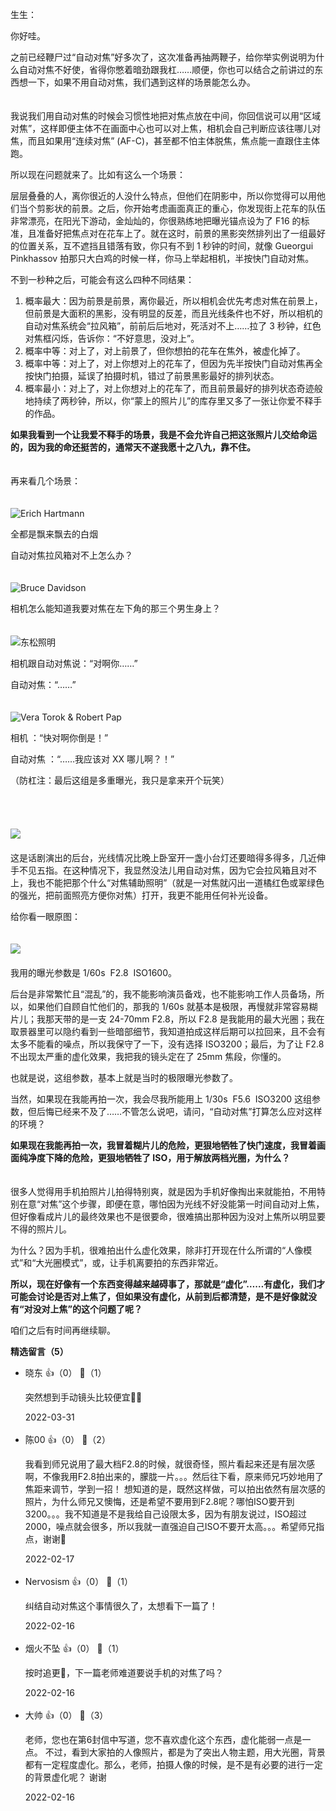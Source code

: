 生生：

你好哇。

之前已经鞭尸过“自动对焦”好多次了，这次准备再抽两鞭子，给你举实例说明为什么自动对焦不好使，省得你憋着暗劲跟我杠……顺便，你也可以结合之前讲过的东西想一下，如果不用自动对焦，我们遇到这样的场景能怎么办。

　  
我说我们用自动对焦的时候会习惯性地把对焦点放在中间，你回信说可以用“区域对焦”，这样即便主体不在画面中心也可以对上焦，相机会自己判断应该往哪儿对焦，而且如果用“连续对焦” (AF-C)，甚至都不怕主体脱焦，焦点能一直跟住主体跑。

所以现在问题就来了。比如有这么一个场景：

层层叠叠的人，离你很近的人没什么特点，但他们在阴影中，所以你觉得可以用他们当个剪影状的前景。之后，你开始考虑画面真正的重心，你发现街上花车的队伍非常漂亮，在阳光下游动，金灿灿的，你很熟练地把曝光锚点设为了 F16 的标准，且准备好把焦点对在花车上了。就在这时，前景的黑影突然排列出了一组最好的位置关系，互不遮挡且错落有致，你只有不到 1 秒钟的时间，就像 Gueorgui Pinkhassov 拍那只大白鸡的时候一样，你马上举起相机，半按快门自动对焦。

不到一秒种之后，可能会有这么四种不同结果：

1. 概率最大：因为前景是前景，离你最近，所以相机会优先考虑对焦在前景上，但前景是大面积的黑影，没有明显的反差，而且光线条件也不好，所以相机的自动对焦系统会“拉风箱”，前前后后地对，死活对不上……拉了 3 秒钟，红色对焦框闪烁，告诉你：“不好意思，没对上”。
2. 概率中等：对上了，对上前景了，但你想拍的花车在焦外，被虚化掉了。
3. 概率中等：对上了，对上你想对上的花车了，但因为先半按快门自动对焦再全按快门拍摄，延误了拍摄时机，错过了前景黑影最好的排列状态。
4. 概率最小：对上了，对上你想对上的花车了，而且前景最好的排列状态奇迹般地持续了两秒钟，所以，你“蒙上的照片儿”的库存里又多了一张让你爱不释手的作品。

**如果我看到一个让我爱不释手的场景，我是不会允许自己把这张照片儿交给命运的，因为我的命还挺苦的，通常天不遂我愿十之八九，靠不住。**

　  
再来看几个场景：  
　

![](https://static001.geekbang.org/resource/image/1e/5e/1e5c0f1a9e6669be38bda432cb21945e.jpeg?wh=1495x1000 "Erich Hartmann")

全都是飘来飘去的白烟

自动对焦拉风箱对不上怎么办？  
　

![](https://static001.geekbang.org/resource/image/a0/7f/a01caf50c8a32d3ce1a34c547f19087f.jpeg?wh=1920x1275 "Bruce Davidson")

相机怎么能知道我要对焦在左下角的那三个男生身上？

　  
![](https://static001.geekbang.org/resource/image/42/5a/42b0706382cc6949884fbcce64cf4a5a.png?wh=1870x1302 "东松照明")

相机跟自动对焦说：“对啊你……”

自动对焦：“……”  
　

![](https://static001.geekbang.org/resource/image/2b/60/2byy7d9d27d25763db952f1f71636560.jpg?wh=4448x2964 "Vera Torok & Robert Pap")

相机 ：“快对啊你倒是！”

自动对焦 ：“……我应该对 XX 哪儿啊？！”

（防杠注：最后这组是多重曝光，我只是拿来开个玩笑）  
　

　

![](https://static001.geekbang.org/resource/image/b4/37/b42b0d108f0c35ab37cc4ba7594d1937.jpg?wh=6612x4410)  
　  
这是话剧演出的后台，光线情况比晚上卧室开一盏小台灯还要暗得多得多，几近伸手不见五指。在这种情况下，我显然没法儿用自动对焦，因为它会拉风箱且对不上，我也不能把那个什么“对焦辅助照明”（就是一对焦就闪出一道橘红色或翠绿色的强光，把前面照亮方便你对焦）打开，我更不能用任何补光设备。

给你看一眼原图：  
　

![](https://static001.geekbang.org/resource/image/ee/d2/eed1d9433a7a514d4951b7aa3aab45d2.png?wh=2232x1486)  
　  
我用的曝光参数是 1/60s  F2.8  ISO1600。

后台是非常繁忙且“混乱”的，我不能影响演员备戏，也不能影响工作人员备场，所以，如果他们自顾自忙他们的，那我的 1/60s 就基本是极限，再慢就非常容易糊片儿；我那天带的是一支 24-70mm F2.8，所以 F2.8 是我能用的最大光圈；我在取景器里可以隐约看到一些暗部细节，我知道拍成这样后期可以拉回来，且不会有太多不能看的噪点，所以我保守了一下，没有选择 ISO3200；最后，为了让 F2.8 不出现太严重的虚化效果，我把我的镜头定在了 25mm 焦段，你懂的。

也就是说，这组参数，基本上就是当时的极限曝光参数了。

当然，如果现在我能再拍一次，我会尽我所能用上 1/30s  F5.6  ISO3200 这组参数，但后悔已经来不及了……不管怎么说吧，请问，“自动对焦”打算怎么应对这样的环境？

**如果现在我能再拍一次，我冒着糊片儿的危险，更狠地牺牲了快门速度，我冒着画面纯净度下降的危险，更狠地牺牲了 ISO，用于解放两档光圈，为什么？**

　  
很多人觉得用手机拍照片儿拍得特别爽，就是因为手机好像掏出来就能拍，不用特别在意“对焦”这个步骤，即便在意，哪怕因为光线不好没能第一时间自动对上焦，但好像看成片儿的最终效果也不是很要命，很难搞出那种因为没对上焦所以明显要不得的照片儿。

为什么？因为手机，很难拍出什么虚化效果，除非打开现在什么所谓的“人像模式”和“大光圈模式”，或，让手机离要拍的东西非常近。

**所以，现在好像有一个东西变得越来越碍事了，那就是“虚化”……有虚化，我们才可能会讨论是否对上焦了，但如果没有虚化，从前到后都清楚，是不是好像就没有“对没对上焦”的这个问题了呢？**

咱们之后有时间再继续聊。
<div><strong>精选留言（5）</strong></div><ul>
<li><span>晓东</span> 👍（0） 💬（1）<p>突然想到手动镜头比较便宜🌝🌝</p>2022-03-31</li><br/><li><span>陈00</span> 👍（0） 💬（2）<p>    我看到师兄说用了最大档F2.8的时候，就很奇怪，照片看起来还是有层次感啊，不像我用F2.8拍出来的，朦胧一片。。。然后往下看，原来师兄巧妙地用了焦距来调节，学到一招！
    想知道的是，既然这样做，可以拍出依然有层次感的照片，为什么师兄又懊悔，还是希望不要用到F2.8呢？哪怕ISO要开到3200。。。我不知道是不是我给自己设限太多，因为有朋友说过，ISO超过2000，噪点就会很多，所以我就一直强迫自己ISO不要开太高。。。希望师兄指点，谢谢🙏
</p>2022-02-17</li><br/><li><span>Nervosism</span> 👍（0） 💬（1）<p>纠结自动对焦这个事情很久了，太想看下一篇了！</p>2022-02-16</li><br/><li><span>烟火不坠</span> 👍（0） 💬（1）<p>按时追更🧐，下一篇老师难道要说手机的对焦了吗？</p>2022-02-16</li><br/><li><span>大帅</span> 👍（0） 💬（3）<p>老师，您也在第6封信中写道，您不喜欢虚化这个东西，虚化能弱一点是一点。
不过，看到大家拍的人像照片，都是为了突出人物主题，用大光圈，背景都有一定程度虚化。那么，老师，拍摄人像的时候，是不是有必要的进行一定的背景虚化呢？
谢谢
</p>2022-02-16</li><br/>
</ul>